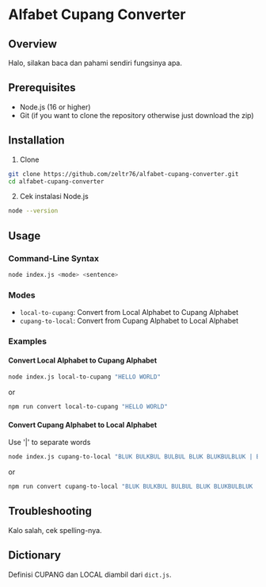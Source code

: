 # Alfabet Cupang Converter

## Overview

Halo, silakan baca dan pahami sendiri fungsinya apa.

## Prerequisites

-   Node.js (16 or higher)
-   Git (if you want to clone the repository otherwise just download the zip)

## Installation

1. Clone

```bash
git clone https://github.com/zeltr76/alfabet-cupang-converter.git
cd alfabet-cupang-converter
```

2. Cek instalasi Node.js

```bash
node --version
```

## Usage

### Command-Line Syntax

```bash
node index.js <mode> <sentence>
```

### Modes

-   `local-to-cupang`: Convert from Local Alphabet to Cupang Alphabet
-   `cupang-to-local`: Convert from Cupang Alphabet to Local Alphabet

### Examples

#### Convert Local Alphabet to Cupang Alphabet

```bash
node index.js local-to-cupang "HELLO WORLD"
```

or

```bash
npm run convert local-to-cupang "HELLO WORLD"
```

#### Convert Cupang Alphabet to Local Alphabet

Use '|' to separate words

```bash
node index.js cupang-to-local "BLUK BULKBUL BULBUL BLUK BLUKBULBLUK | BULKBLUK BLUK BUL BLUK BLUBBUL"
```

or

```bash
npm run convert cupang-to-local "BLUK BULKBUL BULBUL BLUK BLUKBULBLUK | BULKBLUK BLUK BUL BLUK BLUBBUL"
```

## Troubleshooting

Kalo salah, cek spelling-nya.

## Dictionary

Definisi CUPANG dan LOCAL diambil dari `dict.js`.
